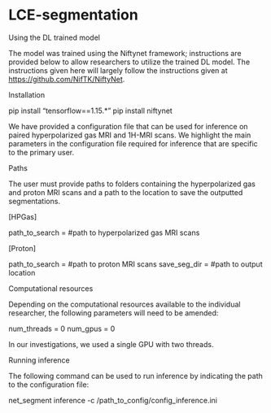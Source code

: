# LCE-segmentation

Using the DL trained model

The model was trained using the Niftynet framework; instructions are provided below to allow researchers to utilize the trained DL model. The instructions given here will largely follow the instructions given at https://github.com/NifTK/NiftyNet.

Installation 

pip install “tensorflow==1.15.*”
pip install niftynet

We have provided a configuration file that can be used for inference on paired hyperpolarized gas MRI and 1H-MRI scans. We highlight the main parameters in the configuration file required for inference that are specific to the primary user.

Paths

The user must provide paths to folders containing the hyperpolarized gas and proton MRI scans and a path to the location to save the outputted segmentations.

[HPGas]

path_to_search = #path to hyperpolarized gas MRI scans

[Proton]

path_to_search = #path to proton MRI scans
save_seg_dir = #path to output location

Computational resources

Depending on the computational resources available to the individual researcher, the following parameters will need to be amended:

num_threads = 0
num_gpus = 0
 
In our investigations, we used a single GPU with two threads.

Running inference

The following command can be used to run inference by indicating the path to the configuration file:

net_segment inference -c /path_to_config/config_inference.ini
